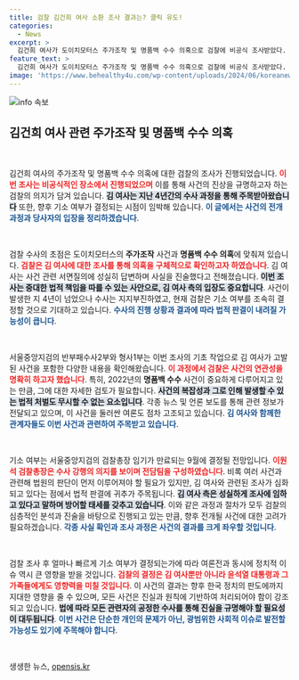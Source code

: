 ```yaml
---
title: 검찰 김건희 여사 소환 조사 결과는? 클릭 유도!
categories:
  - News
excerpt: >
  김건희 여사가 도이치모터스 주가조작 및 명품백 수수 의혹으로 검찰에 비공식 조사받았다. 12시간의 대면조사를 통해 진실이 밝혀질지, 기소 여부는 조만간 결정될 예정이다!
feature_text: >
  김건희 여사가 도이치모터스 주가조작 및 명품백 수수 의혹으로 검찰에 비공식 조사받았다. 12시간의 대면조사를 통해 진실이 밝혀질지, 기소 여부는 조만간 결정될 예정이다!
image: 'https://www.behealthy4u.com/wp-content/uploads/2024/06/koreanews.jpg'
---
```


<p><img src="https://www.behealthy4u.com/wp-content/uploads/2024/06/koreanews.jpg" alt="info 속보" /></p>

<h2 data-ke-size="size26">김건희 여사 관련 주가조작 및 명품백 수수 의혹</h2>

<p data-ke-size="size16">&nbsp;</p>

<p>김건희 여사의 주가조작 및 명품백 수수 의혹에 대한 검찰의 조사가 진행되었습니다. <b><span style="color: #ee2323;">이번 조사는 비공식적인 장소에서 진행되었으며</span></b> 이를 통해 사건의 진상을 규명하고자 하는 검찰의 의지가 담겨 있습니다. <b><span style="background-color: #21538527;">김 여사는 지난 4년간의 수사 과정을 통해 주목받아왔습니다</span></b> 또한, 향후 기소 여부가 결정되는 시점이 임박해 있습니다. <b><span style="color: #1a5490;">이 글에서는 사건의 전개 과정과 당사자의 입장을 정리하겠습니다</span></b>.</p>

<p data-ke-size="size16">&nbsp;</p>

<p>검찰 수사의 초점은 도이치모터스의 <b>주가조작</b> 사건과 <b>명품백 수수 의혹</b>에 맞춰져 있습니다. <b><span style="color: #ee2323;">검찰은 김 여사에 대한 조사를 통해 의혹을 구체적으로 확인하고자 하였습니다</span></b>. 김 여사는 사건 관련 서면질의에 성실히 답변하며 사실을 진술했다고 전해졌습니다. <b><span style="background-color: #21538527;">이번 조사는 중대한 법적 책임을 따를 수 있는 사안으로, 김 여사 측의 입장도 중요합니다</span></b>. 사건이 발생한 지 4년이 넘었으나 수사는 지지부진하였고, 현재 검찰은 기소 여부를 조속히 결정할 것으로 기대하고 있습니다. <b><span style="color: #1a5490;">수사의 진행 상황과 결과에 따라 법적 판결이 내려질 가능성이 큽니다</span></b>.</p>

<p data-ke-size="size16">&nbsp;</p>

<p>서울중앙지검의 반부패수사2부와 형사1부는 이번 조사의 기초 작업으로 김 여사가 고발된 사건을 포함한 다양한 내용을 확인해왔습니다. <b><span style="color: #ee2323;">이 과정에서 검찰은 사건의 연관성을 명확히 하고자 했습니다</span></b>. 특히, 2022년의 <b>명품백 수수</b> 사건이 중요하게 다루어지고 있는 만큼, 그에 대한 자세한 검토가 필요합니다. <b><span style="background-color: #21538527;">사건의 복잡성과 그로 인해 발생할 수 있는 법적 처벌도 무시할 수 없는 요소입니다</span></b>. 각종 뉴스 및 언론 보도를 통해 관련 정보가 전달되고 있으며, 이 사건을 둘러싼 여론도 점차 고조되고 있습니다. <b><span style="color: #1a5490;">김 여사와 함께한 관계자들도 이번 사건과 관련하여 주목받고 있습니다</span></b>.</p>

<p data-ke-size="size16">&nbsp;</p>

<p>기소 여부는 서울중앙지검의 검찰총장 임기가 만료되는 9월에 결정될 전망입니다. <b><span style="color: #ee2323;">이원석 검찰총장은 수사 강행의 의지를 보이며 전담팀을 구성하였습니다</span></b>. 비록 여러 사건과 관련해 법원의 판단이 먼저 이루어져야 할 필요가 있지만, 김 여사와 관련된 조사가 심화되고 있다는 점에서 법적 판결에 귀추가 주목됩니다. <b><span style="background-color: #21538527;">김 여사 측은 성실하게 조사에 임하고 있다고 말하며 방어할 태세를 갖추고 있습니다</span></b>. 이와 같은 과정과 절차가 모두 검찰의 심층적인 분석과 진술을 바탕으로 진행되고 있는 만큼, 향후 전개될 사건에 대한 고려가 필요하겠습니다. <b><span style="color: #1a5490;">각종 사실 확인과 조사 과정은 사건의 결과를 크게 좌우할 것입니다</span></b>.</p>

<p data-ke-size="size16">&nbsp;</p>

<p>검찰 조사 후 얼마나 빠르게 기소 여부가 결정되는가에 따라 여론전과 동시에 정치적 이슈 역시 큰 영향을 받을 것입니다. <b><span style="color: #ee2323;">검찰의 결정은 김 여사뿐만 아니라 윤석열 대통령과 그 가족들에게도 영향력을 미칠 것입니다</span></b>. 이 사건의 결과는 향후 한국 정치의 판도에까지 지대한 영향을 줄 수 있으며, 모든 사건은 진실과 원칙에 기반하여 처리되어야 함이 강조되고 있습니다. <b><span style="background-color: #21538527;">법에 따라 모든 관련자의 공정한 수사를 통해 진실을 규명해야 할 필요성이 대두됩니다</span></b>. <b><span style="color: #1a5490;">이번 사건은 단순한 개인의 문제가 아닌, 광범위한 사회적 이슈로 발전할 가능성도 있기에 주목해야 합니다</span></b>.</p>

<p data-ke-size="size16">&nbsp;</p>
생생한 뉴스, <a href="https://opensis.kr" rel="dofollow">opensis.kr</a>


